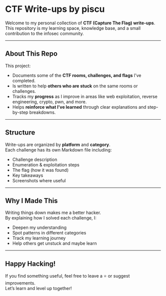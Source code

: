 # CTF Write-ups by piscu

Welcome to my personal collection of **CTF (Capture The Flag) write-ups**.  
This repository is my learning space, knowledge base, and a small contribution to the infosec community.

---

## About This Repo

This project:

- Documents some of the **CTF rooms, challenges, and flags** I’ve completed.
- Is written to help **others who are stuck** on the same rooms or challenges.
- Tracks my **progress** as I improve in areas like web exploitation, reverse engineering, crypto, pwn, and more.
- Helps **reinforce what I’ve learned** through clear explanations and step-by-step breakdowns.

---

## Structure

Write-ups are organized by **platform** and **category**.  
Each challenge has its own Markdown file including:

- Challenge description  
- Enumeration & exploitation steps  
- The flag (how it was found)  
- Key takeaways  
- Screenshots where useful

---

## Why I Made This

Writing things down makes me a better hacker.  
By explaining how I solved each challenge, I:

- Deepen my understanding  
- Spot patterns in different categories  
- Track my learning journey  
- Help others get unstuck and maybe learn 

---

## Happy Hacking!

If you find something useful, feel free to leave a ⭐ or suggest improvements.  
Let’s learn and level up together!
